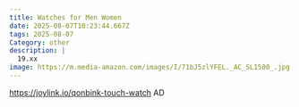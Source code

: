 ```yaml
---
title: Watches for Men Women
date: 2025-08-07T10:23:44.667Z
tags: 2025-08-07
Category: other
description: |
  19.xx
image: https://m.media-amazon.com/images/I/71bJ5zlYFEL._AC_SL1500_.jpg
---
```

https://joylink.io/qonbink-touch-watch
AD